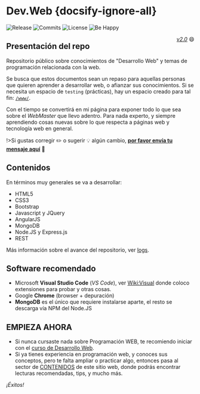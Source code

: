 # Dev.Web {docsify-ignore-all}
![Release](https://badgen.net/github/release/sidval/dev.web) ![Commits](https://badgen.net/github/commits/sidval/dev.web) ![License](https://badgen.net/github/license/sidval/dev.web) ![Be Happy](https://badgen.net/badge/be/happy%20%E2%98%85%E2%98%85%E2%98%85%E2%98%85%E2%98%86/green)<div align="right" style="float:right;"><i><a href="https://github.com/SidVal/dev.web/releases" target="_new">v2.0</a></i> :smile: </div>

## Presentación del repo

Repositorio público sobre conocimientos de "Desarrollo Web" y temas de programación relacionada con la web.

Se busca que estos documentos sean un repaso para aquellas personas que quieren aprender a desarrollar web, o afianzar sus conocimientos. Si se necesita un espacio de `testing` (prácticas), hay un espacio creado para tal fin: [`/www/`](https://sidval.github.io/www/).

Con el tiempo se convertirá en mi página para exponer todo lo que sea sobre el _WebMaster_ que llevo adentro. Para nada experto, y siempre aprendiendo cosas nuevas sobre lo que respecta a páginas web y tecnología web en general.

!>Si gustas corregir :pencil2: o sugerir :bulb: algún cambio, [**por favor envía tu mensaje aquí**](https://github.com/SidVal/dev.web/issues/new?assignee=SidVal) :pray:

## Contenidos

En términos muy generales se va a desarrollar:

* HTML5
* CSS3
* Bootstrap
* Javascript y JQuery
* AngularJS
* MongoDB
* Node.JS y Express.js
* REST

Más información sobre el avance del repositorio, ver [logs](https://github.com/SidVal/dev.web/wiki/logs).

## Software recomendado

* Microsoft **Visual Studio Code** (_VS Code_), ver [Wiki:Visual](https://github.com/SidVal/dev.web/wiki/Visual-Studio-Code) donde coloco extensiones para probar y otras cosas.
* Google **Chrome** (browser + depuración)
* **MongoDB** es el único que requiere instalarse aparte, el resto se descarga vía NPM del Node.JS

## EMPIEZA AHORA

* Si nunca cursaste nada sobre Programación WEB, te recomiendo iniciar con el [curso de Desarrollo Web](/curso/utn/dw/).
* Si ya tienes experiencia en programación web, y conoces sus conceptos, pero te falta ampliar o practicar algo, entonces pasa al sector de [CONTENIDOS](/c/) de este sitio web, donde podrás encontrar lecturas recomendadas, tips, y mucho más.

_¡Éxitos!_
